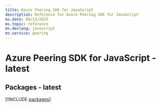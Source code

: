 ```yaml
---
title: Azure Peering SDK for JavaScript
description: Reference for Azure Peering SDK for JavaScript
ms.date: 08/13/2025
ms.topic: reference
ms.devlang: javascript
ms.service: peering
---
```

# Azure Peering SDK for JavaScript - latest
## Packages - latest
[!INCLUDE [packages](peering-index.md)]